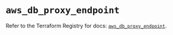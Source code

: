 # `aws_db_proxy_endpoint`

Refer to the Terraform Registry for docs: [`aws_db_proxy_endpoint`](https://registry.terraform.io/providers/hashicorp/aws/3.76.1/docs/resources/db_proxy_endpoint).
